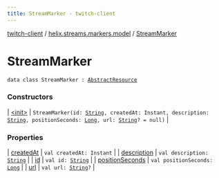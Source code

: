 ```yaml
---
title: StreamMarker - twitch-client
---
```


[twitch-client](../../index.html) / [helix.streams.markers.model](../index.html) / [StreamMarker](./index.html)

# StreamMarker

`data class StreamMarker : `[`AbstractResource`](../../helix.http.model/-abstract-resource/index.html)

### Constructors

| [&lt;init&gt;](-init-.html) | `StreamMarker(id: `[`String`](https://kotlinlang.org/api/latest/jvm/stdlib/kotlin/-string/index.html)`, createdAt: Instant, description: `[`String`](https://kotlinlang.org/api/latest/jvm/stdlib/kotlin/-string/index.html)`, positionSeconds: `[`Long`](https://kotlinlang.org/api/latest/jvm/stdlib/kotlin/-long/index.html)`, url: `[`String`](https://kotlinlang.org/api/latest/jvm/stdlib/kotlin/-string/index.html)`? = null)` |

### Properties

| [createdAt](created-at.html) | `val createdAt: Instant` |
| [description](description.html) | `val description: `[`String`](https://kotlinlang.org/api/latest/jvm/stdlib/kotlin/-string/index.html) |
| [id](id.html) | `val id: `[`String`](https://kotlinlang.org/api/latest/jvm/stdlib/kotlin/-string/index.html) |
| [positionSeconds](position-seconds.html) | `val positionSeconds: `[`Long`](https://kotlinlang.org/api/latest/jvm/stdlib/kotlin/-long/index.html) |
| [url](url.html) | `val url: `[`String`](https://kotlinlang.org/api/latest/jvm/stdlib/kotlin/-string/index.html)`?` |

